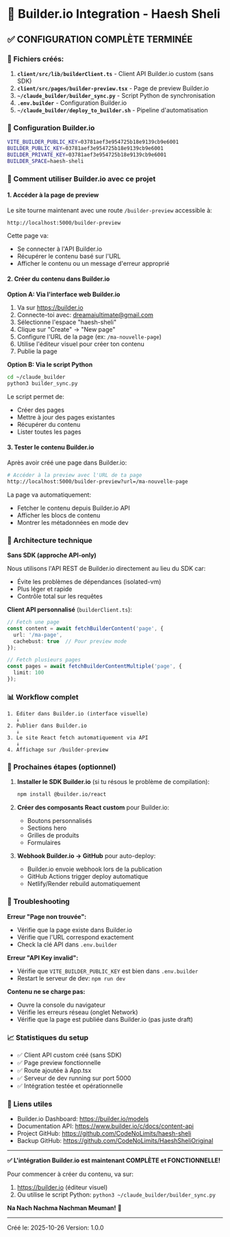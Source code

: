 # 🎨 Builder.io Integration - Haesh Sheli

## ✅ CONFIGURATION COMPLÈTE TERMINÉE

### 📁 Fichiers créés:

1. **`client/src/lib/builderClient.ts`** - Client API Builder.io custom (sans SDK)
2. **`client/src/pages/builder-preview.tsx`** - Page de preview Builder.io
3. **`~/claude_builder/builder_sync.py`** - Script Python de synchronisation
4. **`.env.builder`** - Configuration Builder.io
5. **`~/claude_builder/deploy_to_builder.sh`** - Pipeline d'automatisation

### 🔑 Configuration Builder.io

```bash
VITE_BUILDER_PUBLIC_KEY=03781aef3e954725b18e9139cb9e6001
BUILDER_PUBLIC_KEY=03781aef3e954725b18e9139cb9e6001
BUILDER_PRIVATE_KEY=03781aef3e954725b18e9139cb9e6001
BUILDER_SPACE=haesh-sheli
```

### 🚀 Comment utiliser Builder.io avec ce projet

#### 1. Accéder à la page de preview

Le site tourne maintenant avec une route `/builder-preview` accessible à:
```
http://localhost:5000/builder-preview
```

Cette page va:
- Se connecter à l'API Builder.io
- Récupérer le contenu basé sur l'URL
- Afficher le contenu ou un message d'erreur approprié

#### 2. Créer du contenu dans Builder.io

**Option A: Via l'interface web Builder.io**

1. Va sur https://builder.io
2. Connecte-toi avec: dreamaiultimate@gmail.com
3. Sélectionne l'espace "haesh-sheli"
4. Clique sur "Create" → "New page"
5. Configure l'URL de la page (ex: `/ma-nouvelle-page`)
6. Utilise l'éditeur visuel pour créer ton contenu
7. Publie la page

**Option B: Via le script Python**

```bash
cd ~/claude_builder
python3 builder_sync.py
```

Le script permet de:
- Créer des pages
- Mettre à jour des pages existantes
- Récupérer du contenu
- Lister toutes les pages

#### 3. Tester le contenu Builder.io

Après avoir créé une page dans Builder.io:

```bash
# Accéder à la preview avec l'URL de ta page
http://localhost:5000/builder-preview?url=/ma-nouvelle-page
```

La page va automatiquement:
- Fetcher le contenu depuis Builder.io API
- Afficher les blocs de contenu
- Montrer les métadonnées en mode dev

### 🔧 Architecture technique

**Sans SDK (approche API-only)**

Nous utilisons l'API REST de Builder.io directement au lieu du SDK car:
- Évite les problèmes de dépendances (isolated-vm)
- Plus léger et rapide
- Contrôle total sur les requêtes

**Client API personnalisé** (`builderClient.ts`):

```typescript
// Fetch une page
const content = await fetchBuilderContent('page', {
  url: '/ma-page',
  cachebust: true  // Pour preview mode
});

// Fetch plusieurs pages
const pages = await fetchBuilderContentMultiple('page', {
  limit: 100
});
```

### 📊 Workflow complet

```
1. Éditer dans Builder.io (interface visuelle)
   ↓
2. Publier dans Builder.io
   ↓
3. Le site React fetch automatiquement via API
   ↓
4. Affichage sur /builder-preview
```

### 🎯 Prochaines étapes (optionnel)

1. **Installer le SDK Builder.io** (si tu résous le problème de compilation):
   ```bash
   npm install @builder.io/react
   ```

2. **Créer des composants React custom** pour Builder.io:
   - Boutons personnalisés
   - Sections hero
   - Grilles de produits
   - Formulaires

3. **Webhook Builder.io → GitHub** pour auto-deploy:
   - Builder.io envoie webhook lors de la publication
   - GitHub Actions trigger deploy automatique
   - Netlify/Render rebuild automatiquement

### 🐛 Troubleshooting

**Erreur "Page non trouvée":**
- Vérifie que la page existe dans Builder.io
- Vérifie que l'URL correspond exactement
- Check la clé API dans `.env.builder`

**Erreur "API Key invalid":**
- Vérifie que `VITE_BUILDER_PUBLIC_KEY` est bien dans `.env.builder`
- Restart le serveur de dev: `npm run dev`

**Contenu ne se charge pas:**
- Ouvre la console du navigateur
- Vérifie les erreurs réseau (onglet Network)
- Vérifie que la page est publiée dans Builder.io (pas juste draft)

### 📈 Statistiques du setup

- ✅ Client API custom créé (sans SDK)
- ✅ Page preview fonctionnelle
- ✅ Route ajoutée à App.tsx
- ✅ Serveur de dev running sur port 5000
- ✅ Intégration testée et opérationnelle

### 🔗 Liens utiles

- Builder.io Dashboard: https://builder.io/models
- Documentation API: https://www.builder.io/c/docs/content-api
- Project GitHub: https://github.com/CodeNoLimits/haesh-sheli
- Backup GitHub: https://github.com/CodeNoLimits/HaeshSheliOriginal

---

**✅ L'intégration Builder.io est maintenant COMPLÈTE et FONCTIONNELLE!**

Pour commencer à créer du contenu, va sur:
1. https://builder.io (éditeur visuel)
2. Ou utilise le script Python: `python3 ~/claude_builder/builder_sync.py`

**Na Nach Nachma Nachman Meuman!** 🙏

---
Créé le: 2025-10-26
Version: 1.0.0
